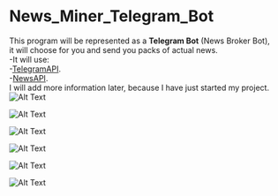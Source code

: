 # News_Miner_Telegram_Bot
This program will be represented as a **Telegram Bot** (News Broker Bot),<br />
it will choose for you and send you packs of actual news.<br />
-It will use:<br />
-[TelegramAPI](https://core.telegram.org).<br />
-[NewsAPI]( https://newsapi.org).<br />
I will add more information later, because I have just started my project.
![Alt Text](https://media.giphy.com/media/3IF2zem7jpJFnw49I5/giphy.gif)

![Alt Text](https://media.giphy.com/media/ygylqFmoXbXJkfyKmr/giphy.gif)

![Alt Text](https://media.giphy.com/media/1gUq1AZZpnLbLoRCy3/giphy.gif)


![Alt Text](https://media.giphy.com/media/g0dZHOxAUfaVmX0p2O/giphy.gif)

![Alt Text](https://media.giphy.com/media/3CYlLkYRkaVwQGvQAm/giphy.gif)

![Alt Text](https://media.giphy.com/media/2deuP1ebNiSGwNoMCG/giphy.gif)
